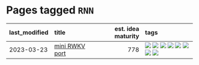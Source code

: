 # Pages tagged `RNN`

|last_modified|title|est. idea maturity|tags
|:---|:---|---:|:---|
|2023-03-23|[mini RWKV port](../rust_rwkv.md)|778|[![](https://img.shields.io/badge/tag-RNN-418eb4)](../tags/RNN.md) [![](https://img.shields.io/badge/tag-completed-d5ffe)](../tags/completed.md) [![](https://img.shields.io/badge/tag-experimental-9c3a4a)](../tags/experimental.md) [![](https://img.shields.io/badge/tag-ggml-a3de36)](../tags/ggml.md) [![](https://img.shields.io/badge/tag-mobilenet-926797)](../tags/mobilenet.md) [![](https://img.shields.io/badge/tag-model_compression-e2ec85)](../tags/model_compression.md) [![](https://img.shields.io/badge/tag-tooling-fe4dc)](../tags/tooling.md) [![](https://img.shields.io/badge/tag-wip-b7fb0)](../tags/wip.md)|